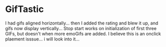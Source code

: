 # GifTastic
I had gifs aligned horizontally... then I added the rating and blew it up, and gifs now display vertically...
Stop start works on initialization of first three GIFs, but doesn't when more emoGifs are added. I believe this is an onclick plaement isssue... i will look into it...

